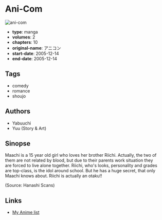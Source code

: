 # Ani-Com

![ani-com](https://cdn.myanimelist.net/images/manga/4/91223.jpg)

-   **type**: manga
-   **volumes**: 2
-   **chapters**: 10
-   **original-name**: アニコン
-   **start-date**: 2005-12-14
-   **end-date**: 2005-12-14

## Tags

-   comedy
-   romance
-   shoujo

## Authors

-   Yabuuchi
-   Yuu (Story & Art)

## Sinopse

Maachi is a 15 year old girl who loves her brother Riichi. Actually, the two of them are not related by blood, but due to their parents work situation they are forced to live alone together. Riichi, who's looks, personality and grades are top-class, is the idol around school. But he has a huge secret, that only Maachi knows about. Riichi is actually an otaku!!

(Source: Hanashi Scans)

## Links

-   [My Anime list](https://myanimelist.net/manga/4095/Ani-Com)
